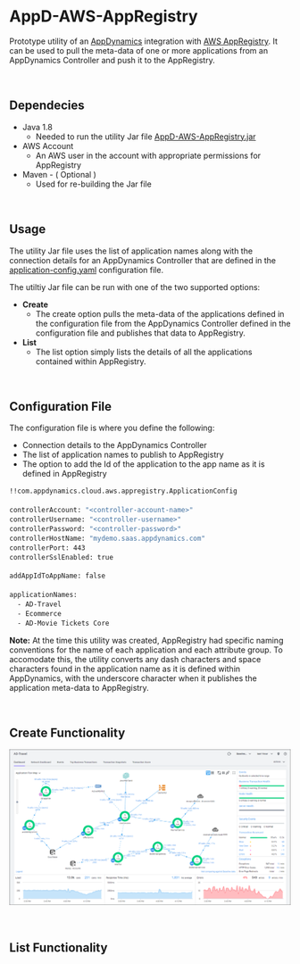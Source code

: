 # AppD-AWS-AppRegistry

Prototype utility of an [AppDynamics](https://www.appdynamics.com) integration with [AWS AppRegistry](https://aws.amazon.com/blogs/mt/increase-application-visibility-governance-using-aws-service-catalog-appregistry/).  It can be used to pull the meta-data of one or more applications from an AppDynamics Controller and push it to the AppRegistry.

<br>

## Dependecies 

- Java 1.8
  - Needed to run the utility Jar file [AppD-AWS-AppRegistry.jar](https://github.com/Appdynamics/AppD-AWS-AppRegistry/blob/main/AppD-AWS-AppRegistry.jar)
- AWS Account
  - An AWS user in the account with appropriate permissions for AppRegistry  
- Maven - ( Optional )
  - Used for re-building the Jar file 

<br>

## Usage 

The utility Jar file uses the list of application names along with the connection details for an AppDynamics Controller that are defined in the [application-config.yaml](https://github.com/Appdynamics/AppD-AWS-AppRegistry/blob/main/application-config.yaml) configuration file.

The utiltiy Jar file can be run with one of the two supported options:

- **Create**
  - The create option pulls the meta-data of the applications defined in the configuration file from the AppDynamics Controller defined in the configuration file and publishes that data to AppRegistry.
- **List**
  - The list option simply lists the details of all the applications contained within AppRegistry.

<br>

## Configuration File

The configuration file is where you define the following:

- Connection details to the AppDynamics Controller
- The list of application names to publish to AppRegistry
- The option to add the Id of the application to the app name as it is defined in AppRegistry



```bash
!!com.appdynamics.cloud.aws.appregistry.ApplicationConfig

controllerAccount: "<controller-account-name>"
controllerUsername: "<controller-username>"
controllerPassword: "<controller-password>"
controllerHostName: "mydemo.saas.appdynamics.com"
controllerPort: 443
controllerSslEnabled: true

addAppIdToAppName: false

applicationNames:
  - AD-Travel
  - Ecommerce
  - AD-Movie Tickets Core

```

**Note:** At the time this utility was created, AppRegistry had specific naming conventions for the name of each application and each attribute group.  To accomodate this, the utility converts any dash characters and space characters found in the application name as it is defined within AppDynamics, with the underscore character when it publishes the application meta-data to AppRegistry.

<br>

## Create Functionality

![image](images/ad-travel-app-01.png)



<br>

## List Functionality
